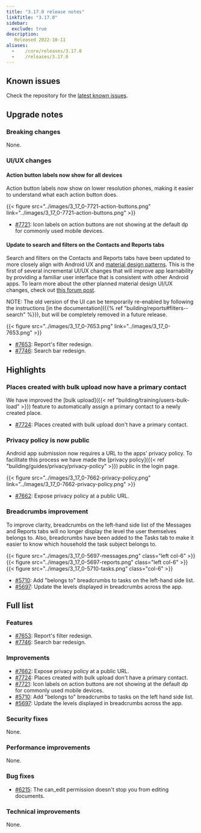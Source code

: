 ```yaml
---
title: "3.17.0 release notes"
linkTitle: "3.17.0"
sidebar:
  exclude: true
description:
   Released 2022-10-11
aliases:
  -    /core/releases/3.17.0
  -    /releases/3.17.0
---
```


## Known issues

Check the repository for the [latest known issues](https://github.com/medic/cht-core/issues?q=is%3Aissue+label%3A%22Affects%3A+3.17.0%22).

## Upgrade notes

### Breaking changes

None.

### UI/UX changes

#### Action button labels now show for all devices

Action button labels now show on lower resolution phones, making it easier to understand what each action button does.

{{< figure src="../images/3_17_0-7721-action-buttons.png" link="../images/3_17_0-7721-action-buttons.png" >}}

- [#7721](https://github.com/medic/cht-core/issues/7721): Icon labels on action buttons are not showing at the default dp for commonly used mobile devices.

#### Update to search and filters on the Contacts and Reports tabs

Search and filters on the Contacts and Reports tabs have been updated to more closely align with Android UX and [material design patterns](https://material.io/). This is the first of several incremental UI/UX changes that will improve app learnability by providing a familiar user interface that is consistent with other Android apps. To learn more about the other planned material design UI/UX changes, check out [this forum post](https://forum.communityhealthtoolkit.org/t/updates-to-the-cht-ui-ux/1998).

NOTE: The old version of the UI can be temporarily re-enabled by following the instructions [in the documentation]({{% ref "building/reports#filters--search" %}}), but will be completely removed in a future release.

{{< figure src="../images/3_17_0-7653.png" link="../images/3_17_0-7653.png" >}}


- [#7653](https://github.com/medic/cht-core/issues/7653): Report's filter redesign.
- [#7746](https://github.com/medic/cht-core/issues/7746): Search bar redesign.

## Highlights

### Places created with bulk upload now have a primary contact

We have improved the [bulk upload]({{< ref "building/training/users-bulk-load" >}}) feature to automatically assign a primary contact to a newly created place.

- [#7724](https://github.com/medic/cht-core/issues/7724): Places created with bulk upload don't have a primary contact.

### Privacy policy is now public

Android app submission now requires a URL to the apps' privacy policy. To facilitate this process we have made the [privacy policy]({{< ref "building/guides/privacy/privacy-policy" >}}) public in the login page.

{{< figure src="../images/3_17_0-7662-privacy-policy.png" link="../images/3_17_0-7662-privacy-policy.png" >}}

- [#7662](https://github.com/medic/cht-core/issues/7662): Expose privacy policy at a public URL.

### Breadcrumbs improvement

To improve clarity, breadcrumbs on the left-hand side list of the Messages and Reports tabs will no longer display the level the user themselves belongs to. Also, breadcrumbs have been added to the Tasks tab to make it easier to know which household the task subject belongs to.

{{< figure src="../images/3_17_0-5697-messages.png" class="left col-6" >}}
{{< figure src="../images/3_17_0-5697-reports.png" class="left col-6" >}}
{{< figure src="../images/3_17_0-5710-tasks.png" class="col-6" >}}

- [#5710](https://github.com/medic/cht-core/issues/5710): Add "belongs to" breadcrumbs to tasks on the left-hand side list.
- [#5697](https://github.com/medic/cht-core/issues/5697): Update the levels displayed in breadcrumbs across the app.

## Full list

### Features

- [#7653](https://github.com/medic/cht-core/issues/7653): Report's filter redesign.
- [#7746](https://github.com/medic/cht-core/issues/7746): Search bar redesign.

### Improvements

- [#7662](https://github.com/medic/cht-core/issues/7662): Expose privacy policy at a public URL.
- [#7724](https://github.com/medic/cht-core/issues/7724): Places created with bulk upload don't have a primary contact.
- [#7721](https://github.com/medic/cht-core/issues/7721): Icon labels on action buttons are not showing at the default dp for commonly used mobile devices.
- [#5710](https://github.com/medic/cht-core/issues/5710): Add "belongs to" breadcrumbs to tasks on the left hand side list.
- [#5697](https://github.com/medic/cht-core/issues/5697): Update the levels displayed in breadcrumbs across the app.

### Security fixes

None.

### Performance improvements

None.

### Bug fixes

- [#6215](https://github.com/medic/cht-core/issues/6215): The can_edit permission doesn't stop you from editing documents.

### Technical improvements

None.
